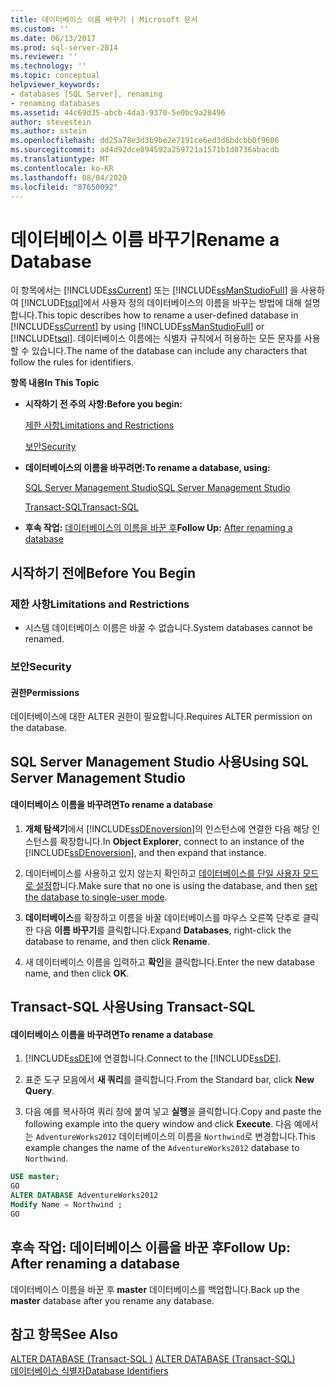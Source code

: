 ```yaml
---
title: 데이터베이스 이름 바꾸기 | Microsoft 문서
ms.custom: ''
ms.date: 06/13/2017
ms.prod: sql-server-2014
ms.reviewer: ''
ms.technology: ''
ms.topic: conceptual
helpviewer_keywords:
- databases [SQL Server], renaming
- renaming databases
ms.assetid: 44c69d35-abcb-4da3-9370-5e0bc9a28496
author: stevestein
ms.author: sstein
ms.openlocfilehash: dd25a78e3d3b9be2e7191ce6ed3d6bdcbb0f9606
ms.sourcegitcommit: ad4d92dce894592a259721a1571b1d8736abacdb
ms.translationtype: MT
ms.contentlocale: ko-KR
ms.lasthandoff: 08/04/2020
ms.locfileid: "87650092"
---
```

# <a name="rename-a-database"></a><span data-ttu-id="d1b00-102">데이터베이스 이름 바꾸기</span><span class="sxs-lookup"><span data-stu-id="d1b00-102">Rename a Database</span></span>
  <span data-ttu-id="d1b00-103">이 항목에서는 [!INCLUDE[ssCurrent](../../includes/sscurrent-md.md)] 또는 [!INCLUDE[ssManStudioFull](../../includes/ssmanstudiofull-md.md)] 을 사용하여 [!INCLUDE[tsql](../../includes/tsql-md.md)]에서 사용자 정의 데이터베이스의 이름을 바꾸는 방법에 대해 설명합니다.</span><span class="sxs-lookup"><span data-stu-id="d1b00-103">This topic describes how to rename a user-defined database in [!INCLUDE[ssCurrent](../../includes/sscurrent-md.md)] by using [!INCLUDE[ssManStudioFull](../../includes/ssmanstudiofull-md.md)] or [!INCLUDE[tsql](../../includes/tsql-md.md)].</span></span> <span data-ttu-id="d1b00-104">데이터베이스 이름에는 식별자 규칙에서 허용하는 모든 문자를 사용할 수 있습니다.</span><span class="sxs-lookup"><span data-stu-id="d1b00-104">The name of the database can include any characters that follow the rules for identifiers.</span></span>  
  
 <span data-ttu-id="d1b00-105">**항목 내용**</span><span class="sxs-lookup"><span data-stu-id="d1b00-105">**In This Topic**</span></span>  
  
-   <span data-ttu-id="d1b00-106">**시작하기 전 주의 사항:**</span><span class="sxs-lookup"><span data-stu-id="d1b00-106">**Before you begin:**</span></span>  
  
     [<span data-ttu-id="d1b00-107">제한 사항</span><span class="sxs-lookup"><span data-stu-id="d1b00-107">Limitations and Restrictions</span></span>](#Restrictions)  
  
     [<span data-ttu-id="d1b00-108">보안</span><span class="sxs-lookup"><span data-stu-id="d1b00-108">Security</span></span>](#Security)  
  
-   <span data-ttu-id="d1b00-109">**데이터베이스의 이름을 바꾸려면:**</span><span class="sxs-lookup"><span data-stu-id="d1b00-109">**To rename a database, using:**</span></span>  
  
     [<span data-ttu-id="d1b00-110">SQL Server Management Studio</span><span class="sxs-lookup"><span data-stu-id="d1b00-110">SQL Server Management Studio</span></span>](#SSMSProcedure)  
  
     [<span data-ttu-id="d1b00-111">Transact-SQL</span><span class="sxs-lookup"><span data-stu-id="d1b00-111">Transact-SQL</span></span>](#TsqlProcedure)  
  
-   <span data-ttu-id="d1b00-112">**후속 작업:**  [데이터베이스의 이름을 바꾼 후](#FollowUp)</span><span class="sxs-lookup"><span data-stu-id="d1b00-112">**Follow Up:**  [After renaming a database](#FollowUp)</span></span>  
  
##  <a name="before-you-begin"></a><a name="BeforeYouBegin"></a> <span data-ttu-id="d1b00-113">시작하기 전에</span><span class="sxs-lookup"><span data-stu-id="d1b00-113">Before You Begin</span></span>  
  
###  <a name="limitations-and-restrictions"></a><a name="Restrictions"></a> <span data-ttu-id="d1b00-114">제한 사항</span><span class="sxs-lookup"><span data-stu-id="d1b00-114">Limitations and Restrictions</span></span>  
  
-   <span data-ttu-id="d1b00-115">시스템 데이터베이스 이름은 바꿀 수 없습니다.</span><span class="sxs-lookup"><span data-stu-id="d1b00-115">System databases cannot be renamed.</span></span>  
  
###  <a name="security"></a><a name="Security"></a> <span data-ttu-id="d1b00-116">보안</span><span class="sxs-lookup"><span data-stu-id="d1b00-116">Security</span></span>  
  
####  <a name="permissions"></a><a name="Permissions"></a> <span data-ttu-id="d1b00-117">권한</span><span class="sxs-lookup"><span data-stu-id="d1b00-117">Permissions</span></span>  
 <span data-ttu-id="d1b00-118">데이터베이스에 대한 ALTER 권한이 필요합니다.</span><span class="sxs-lookup"><span data-stu-id="d1b00-118">Requires ALTER permission on the database.</span></span>  
  
##  <a name="using-sql-server-management-studio"></a><a name="SSMSProcedure"></a> <span data-ttu-id="d1b00-119">SQL Server Management Studio 사용</span><span class="sxs-lookup"><span data-stu-id="d1b00-119">Using SQL Server Management Studio</span></span>  
  
#### <a name="to-rename-a-database"></a><span data-ttu-id="d1b00-120">데이터베이스 이름을 바꾸려면</span><span class="sxs-lookup"><span data-stu-id="d1b00-120">To rename a database</span></span>  
  
1.  <span data-ttu-id="d1b00-121">**개체 탐색기**에서 [!INCLUDE[ssDEnoversion](../../includes/ssdenoversion-md.md)]의 인스턴스에 연결한 다음 해당 인스턴스를 확장합니다.</span><span class="sxs-lookup"><span data-stu-id="d1b00-121">In **Object Explorer**, connect to an instance of the [!INCLUDE[ssDEnoversion](../../includes/ssdenoversion-md.md)], and then expand that instance.</span></span>  
  
2.  <span data-ttu-id="d1b00-122">데이터베이스를 사용하고 있지 않는지 확인하고 [데이터베이스를 단일 사용자 모드로 설정](set-a-database-to-single-user-mode.md)합니다.</span><span class="sxs-lookup"><span data-stu-id="d1b00-122">Make sure that no one is using the database, and then [set the database to single-user mode](set-a-database-to-single-user-mode.md).</span></span>  
  
3.  <span data-ttu-id="d1b00-123">**데이터베이스**를 확장하고 이름을 바꿀 데이터베이스를 마우스 오른쪽 단추로 클릭한 다음 **이름 바꾸기**를 클릭합니다.</span><span class="sxs-lookup"><span data-stu-id="d1b00-123">Expand **Databases**, right-click the database to rename, and then click **Rename**.</span></span>  
  
4.  <span data-ttu-id="d1b00-124">새 데이터베이스 이름을 입력하고 **확인**을 클릭합니다.</span><span class="sxs-lookup"><span data-stu-id="d1b00-124">Enter the new database name, and then click **OK**.</span></span>  
  
##  <a name="using-transact-sql"></a><a name="TsqlProcedure"></a> <span data-ttu-id="d1b00-125">Transact-SQL 사용</span><span class="sxs-lookup"><span data-stu-id="d1b00-125">Using Transact-SQL</span></span>  
  
#### <a name="to-rename-a-database"></a><span data-ttu-id="d1b00-126">데이터베이스 이름을 바꾸려면</span><span class="sxs-lookup"><span data-stu-id="d1b00-126">To rename a database</span></span>  
  
1.  <span data-ttu-id="d1b00-127">[!INCLUDE[ssDE](../../includes/ssde-md.md)]에 연결합니다.</span><span class="sxs-lookup"><span data-stu-id="d1b00-127">Connect to the [!INCLUDE[ssDE](../../includes/ssde-md.md)].</span></span>  
  
2.  <span data-ttu-id="d1b00-128">표준 도구 모음에서 **새 쿼리**를 클릭합니다.</span><span class="sxs-lookup"><span data-stu-id="d1b00-128">From the Standard bar, click **New Query**.</span></span>  
  
3.  <span data-ttu-id="d1b00-129">다음 예를 복사하여 쿼리 창에 붙여 넣고 **실행**을 클릭합니다.</span><span class="sxs-lookup"><span data-stu-id="d1b00-129">Copy and paste the following example into the query window and click **Execute**.</span></span> <span data-ttu-id="d1b00-130">다음 예에서는 `AdventureWorks2012` 데이터베이스의 이름을 `Northwind`로 변경합니다.</span><span class="sxs-lookup"><span data-stu-id="d1b00-130">This example changes the name of the `AdventureWorks2012` database to `Northwind`.</span></span>  
  
```sql  
USE master;  
GO  
ALTER DATABASE AdventureWorks2012  
Modify Name = Northwind ;  
GO  
```  
  
###  <a name="TsqlExample"></a>   
##  <a name="follow-up-after-renaming-a-database"></a><a name="FollowUp"></a><span data-ttu-id="d1b00-131">후속 작업: 데이터베이스 이름을 바꾼 후</span><span class="sxs-lookup"><span data-stu-id="d1b00-131">Follow Up: After renaming a database</span></span>  
 <span data-ttu-id="d1b00-132">데이터베이스 이름을 바꾼 후 **master** 데이터베이스를 백업합니다.</span><span class="sxs-lookup"><span data-stu-id="d1b00-132">Back up the **master** database after you rename any database.</span></span>  
  
## <a name="see-also"></a><span data-ttu-id="d1b00-133">참고 항목</span><span class="sxs-lookup"><span data-stu-id="d1b00-133">See Also</span></span>  
 <span data-ttu-id="d1b00-134">[ALTER DATABASE &#40;Transact-SQL &#41;](/sql/t-sql/statements/alter-database-transact-sql) </span><span class="sxs-lookup"><span data-stu-id="d1b00-134">[ALTER DATABASE &#40;Transact-SQL&#41;](/sql/t-sql/statements/alter-database-transact-sql) </span></span>  
 [<span data-ttu-id="d1b00-135">데이터베이스 식별자</span><span class="sxs-lookup"><span data-stu-id="d1b00-135">Database Identifiers</span></span>](database-identifiers.md)  
  
  
